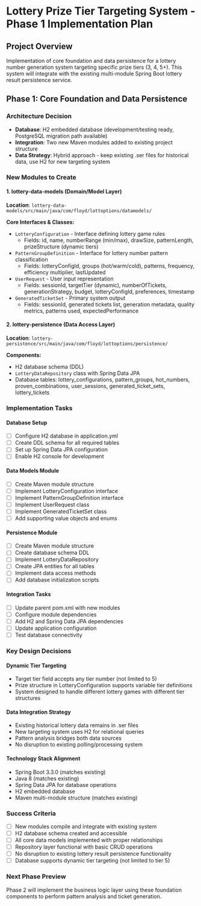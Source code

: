 # Lottery Prize Tier Targeting System - Phase 1 Implementation Plan

## Project Overview
Implementation of core foundation and data persistence for a lottery number generation system targeting specific prize tiers (3, 4, 5+). This system will integrate with the existing multi-module Spring Boot lottery result persistence service.

## Phase 1: Core Foundation and Data Persistence

### Architecture Decision
- **Database**: H2 embedded database (development/testing ready, PostgreSQL migration path available)
- **Integration**: Two new Maven modules added to existing project structure
- **Data Strategy**: Hybrid approach - keep existing .ser files for historical data, use H2 for new targeting system

### New Modules to Create

#### 1. lottery-data-models (Domain/Model Layer)
**Location**: `lottery-data-models/src/main/java/com/floyd/lottoptions/datamodels/`

**Core Interfaces & Classes:**
- `LotteryConfiguration` - Interface defining lottery game rules
  - Fields: id, name, numberRange (min/max), drawSize, patternLength, prizeStructure (dynamic tiers)
- `PatternGroupDefinition` - Interface for lottery number pattern classification
  - Fields: lotteryConfigId, groups (hot/warm/cold), patterns, frequency, efficiency multiplier, lastUpdated
- `UserRequest` - User input representation
  - Fields: sessionId, targetTier (dynamic), numberOfTickets, generationStrategy, budget, lotteryConfigId, preferences, timestamp
- `GeneratedTicketSet` - Primary system output
  - Fields: sessionId, generated tickets list, generation metadata, quality metrics, patterns used, expectedPerformance

#### 2. lottery-persistence (Data Access Layer)  
**Location**: `lottery-persistence/src/main/java/com/floyd/lottoptions/persistence/`

**Components:**
- H2 database schema (DDL)
- `LotteryDataRepository` class with Spring Data JPA
- Database tables: lottery_configurations, pattern_groups, hot_numbers, proven_combinations, user_sessions, generated_ticket_sets, lottery_tickets

### Implementation Tasks

#### Database Setup
- [ ] Configure H2 database in application.yml
- [ ] Create DDL schema for all required tables
- [ ] Set up Spring Data JPA configuration
- [ ] Enable H2 console for development

#### Data Models Module
- [ ] Create Maven module structure
- [ ] Implement LotteryConfiguration interface
- [ ] Implement PatternGroupDefinition interface  
- [ ] Implement UserRequest class
- [ ] Implement GeneratedTicketSet class
- [ ] Add supporting value objects and enums

#### Persistence Module
- [ ] Create Maven module structure
- [ ] Create database schema DDL
- [ ] Implement LotteryDataRepository
- [ ] Create JPA entities for all tables
- [ ] Implement data access methods
- [ ] Add database initialization scripts

#### Integration Tasks
- [ ] Update parent pom.xml with new modules
- [ ] Configure module dependencies
- [ ] Add H2 and Spring Data JPA dependencies
- [ ] Update application configuration
- [ ] Test database connectivity

### Key Design Decisions

#### Dynamic Tier Targeting
- Target tier field accepts any tier number (not limited to 5)
- Prize structure in LotteryConfiguration supports variable tier definitions
- System designed to handle different lottery games with different tier structures

#### Data Integration Strategy
- Existing historical lottery data remains in .ser files
- New targeting system uses H2 for relational queries
- Pattern analysis bridges both data sources
- No disruption to existing polling/processing system

#### Technology Stack Alignment
- Spring Boot 3.3.0 (matches existing)
- Java 8 (matches existing)
- Spring Data JPA for database operations
- H2 embedded database
- Maven multi-module structure (matches existing)

### Success Criteria
- [ ] New modules compile and integrate with existing system
- [ ] H2 database schema created and accessible
- [ ] All core data models implemented with proper relationships
- [ ] Repository layer functional with basic CRUD operations
- [ ] No disruption to existing lottery result persistence functionality
- [ ] Database supports dynamic tier targeting (not limited to tier 5)

### Next Phase Preview
Phase 2 will implement the business logic layer using these foundation components to perform pattern analysis and ticket generation.